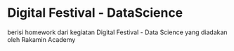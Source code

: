 # Digital Festival - DataScience
berisi homework dari kegiatan Digital Festival - Data Science yang diadakan oleh Rakamin Academy
